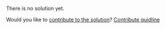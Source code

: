 
There is no solution yet.

Would you like to [contribute to the solution](https://github.com/BFEdev/BFE.dev-solutions/blob/main/quiz/postMessage_en.md)? [Contribute guidline](https://github.com/BFEdev/BFE.dev-solutions#how-to-contribute)
